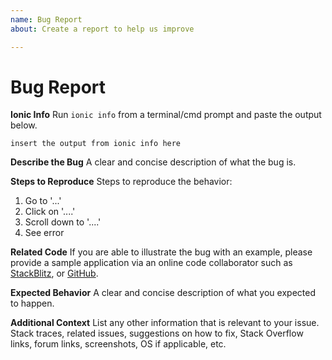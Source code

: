 ```yaml
---
name: Bug Report
about: Create a report to help us improve

---
```


<!--
PLEASE HELP US PROCESS GITHUB ISSUES FASTER BY PROVIDING THE FOLLOWING INFORMATION.

ISSUES MISSING IMPORTANT INFORMATION MAY BE CLOSED WITHOUT INVESTIGATION.
-->

# Bug Report

**Ionic Info**
Run `ionic info` from a terminal/cmd prompt and paste the output below.

```
insert the output from ionic info here
```

**Describe the Bug**
A clear and concise description of what the bug is.

**Steps to Reproduce**
Steps to reproduce the behavior:
1. Go to '...'
2. Click on '....'
3. Scroll down to '....'
4. See error

**Related Code**
If you are able to illustrate the bug with an example, please provide a sample application via an online code collaborator such as [StackBlitz](https://stackblitz.com), or [GitHub](https://github.com).

**Expected Behavior**
A clear and concise description of what you expected to happen.

**Additional Context**
List any other information that is relevant to your issue. Stack traces, related issues, suggestions on how to fix, Stack Overflow links, forum links, screenshots, OS if applicable, etc.
